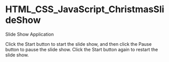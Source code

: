 # HTML_CSS_JavaScript_ChristmasSlideShow

Slide Show Application

Click the Start button to start the slide show, and then click the Pause button to pause the slide show. Click the Start button again to restart the slide show.
